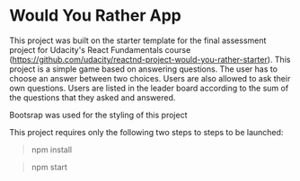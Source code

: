 # Would You Rather App

This project was built on the starter template for the final assessment project for Udacity's React Fundamentals course (https://github.com/udacity/reactnd-project-would-you-rather-starter). This project is a simple game based on answering questions. The user has to choose an answer between two choices. Users are also allowed to ask their own questions. Users are listed in the leader board according to the sum of the questions that they asked and answered. 

Bootsrap was used for the styling of this project

This project requires only the following two steps to steps to be launched:

> npm install

> npm start